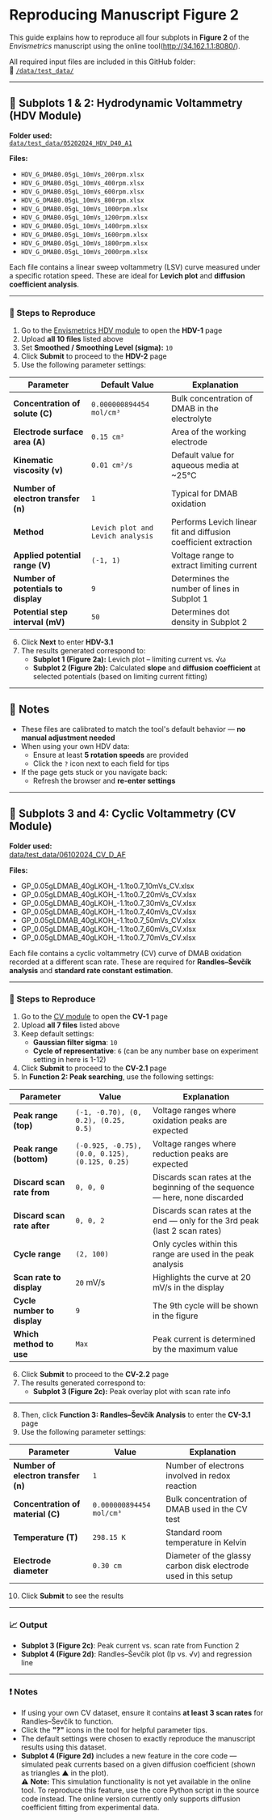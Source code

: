# Reproducing Manuscript Figure 2

This guide explains how to reproduce all four subplots in **Figure 2** of the *Envismetrics* manuscript using the online tool(http://34.162.1.1:8080/).

All required input files are included in this GitHub folder:  
🔗 [`/data/test_data/`](https://github.com/Woffee/Envismetrics/tree/main/data/test_data)

---
## 🧪 Subplots 1 & 2: Hydrodynamic Voltammetry (HDV Module)

**Folder used:**  
[`data/test_data/05202024_HDV_D40_A1`](https://github.com/Woffee/Envismetrics/tree/main/data/test_data/05202024_HDV_D40_A1)

**Files:**  
- `HDV_G_DMAB0.05gL_10mVs_200rpm.xlsx`  
- `HDV_G_DMAB0.05gL_10mVs_400rpm.xlsx`  
- `HDV_G_DMAB0.05gL_10mVs_600rpm.xlsx`  
- `HDV_G_DMAB0.05gL_10mVs_800rpm.xlsx`  
- `HDV_G_DMAB0.05gL_10mVs_1000rpm.xlsx`  
- `HDV_G_DMAB0.05gL_10mVs_1200rpm.xlsx`  
- `HDV_G_DMAB0.05gL_10mVs_1400rpm.xlsx`  
- `HDV_G_DMAB0.05gL_10mVs_1600rpm.xlsx`  
- `HDV_G_DMAB0.05gL_10mVs_1800rpm.xlsx`  
- `HDV_G_DMAB0.05gL_10mVs_2000rpm.xlsx`

Each file contains a linear sweep voltammetry (LSV) curve measured under a specific rotation speed. These are ideal for **Levich plot** and **diffusion coefficient analysis**.

---

### 🔧 Steps to Reproduce

1. Go to the [Envismetrics HDV module](http://34.162.1.1:8080/hyd_elec) to open the **HDV-1** page  
2. Upload **all 10 files** listed above  
3. Set **Smoothed / Smoothing Level (sigma):** `10`  
4. Click **Submit** to proceed to the **HDV-2** page  
5. Use the following parameter settings:

| Parameter                           | Default Value                     | Explanation                                                                              |
|-------------------------------------|-----------------------------------|------------------------------------------------------------------------------------------|
| **Concentration of solute (C)**     | `0.000000894454 mol/cm³`          | Bulk concentration of DMAB in the electrolyte                                            |
| **Electrode surface area (A)**      | `0.15 cm²`                         | Area of the working electrode                                                            |
| **Kinematic viscosity (ν)**         | `0.01 cm²/s`                       | Default value for aqueous media at ~25°C                                                 |
| **Number of electron transfer (n)** | `1`                                | Typical for DMAB oxidation                                                               |
| **Method**                          | `Levich plot and Levich analysis` | Performs Levich linear fit and diffusion coefficient extraction                          |
| **Applied potential range (V)**     | `(-1, 1)`                          | Voltage range to extract limiting current                                                |
| **Number of potentials to display** | `9`                                | Determines the number of lines in Subplot 1                                              |
| **Potential step interval (mV)**    | `50`                               | Determines dot density in Subplot 2                                                      |

6. Click **Next** to enter **HDV-3.1**  
7. The results generated correspond to:
   - **Subplot 1 (Figure 2a):** Levich plot – limiting current vs. √ω  
   - **Subplot 2 (Figure 2b):** Calculated **slope** and **diffusion coefficient** at selected potentials (based on limiting current fitting)
---

## 📌 Notes

- These files are calibrated to match the tool's default behavior — **no manual adjustment needed**
- When using your own HDV data:
  - Ensure at least **5 rotation speeds** are provided
  - Click the `?` icon next to each field for tips
- If the page gets stuck or you navigate back:
  - Refresh the browser and **re-enter settings**

---
## 🧪 Subplots 3 and 4: Cyclic Voltammetry (CV Module)

**Folder used:**  
[data/test_data/06102024_CV_D_AF](https://github.com/Woffee/Envismetrics/tree/main/data/test_data/06102024_CV_D_AF)

**Files:**  
- GP_0.05gLDMAB_40gLKOH_-1.1to0.7_10mVs_CV.xlsx  
- GP_0.05gLDMAB_40gLKOH_-1.1to0.7_20mVs_CV.xlsx  
- GP_0.05gLDMAB_40gLKOH_-1.1to0.7_30mVs_CV.xlsx  
- GP_0.05gLDMAB_40gLKOH_-1.1to0.7_40mVs_CV.xlsx  
- GP_0.05gLDMAB_40gLKOH_-1.1to0.7_50mVs_CV.xlsx  
- GP_0.05gLDMAB_40gLKOH_-1.1to0.7_60mVs_CV.xlsx  
- GP_0.05gLDMAB_40gLKOH_-1.1to0.7_70mVs_CV.xlsx

Each file contains a cyclic voltammetry (CV) curve of DMAB oxidation recorded at a different scan rate. These are required for **Randles–Ševčík analysis** and **standard rate constant estimation**.

---

### 🔧 Steps to Reproduce

1. Go to the [CV module](http://34.162.1.1:8080/cv) to open the **CV-1** page  
2. Upload **all 7 files** listed above  
3. Keep default settings:  
   - **Gaussian filter sigma**: `10`  
   - **Cycle of representative**: `6` (can be any number base on experiment setting in here is 1-12)  
4. Click **Submit** to proceed to the **CV-2.1** page  
5. In **Function 2: Peak searching**, use the following settings:

| Parameter                    | Value                                               | Explanation                                                                 |
|-----------------------------|-----------------------------------------------------|-----------------------------------------------------------------------------|
| **Peak range (top)**        | `(-1, -0.70), (0, 0.2), (0.25, 0.5)`                | Voltage ranges where oxidation peaks are expected                           |
| **Peak range (bottom)**     | `(-0.925, -0.75), (0.0, 0.125), (0.125, 0.25)`      | Voltage ranges where reduction peaks are expected                           |
| **Discard scan rate from**  | `0, 0, 0`                                           | Discards scan rates at the beginning of the sequence — here, none discarded |
| **Discard scan rate after** | `0, 0, 2`                                           | Discards scan rates at the end — only for the 3rd peak (last 2 scan rates)  |
| **Cycle range**             | `(2, 100)`                                          | Only cycles within this range are used in the peak analysis                  |
| **Scan rate to display**    | `20` mV/s                                           | Highlights the curve at 20 mV/s in the display                               |
| **Cycle number to display** | `9`                                                 | The 9th cycle will be shown in the figure                                    |
| **Which method to use**     | `Max`                                               | Peak current is determined by the maximum value                              |
6. Click **Submit** to proceed to the **CV-2.2** page  
7. The results generated correspond to:
   - **Subplot 3 (Figure 2c):** Peak overlay plot with scan rate info

---

8. Then, click **Function 3: Randles–Ševčík Analysis** to enter the **CV-3.1** page  
9. Use the following parameter settings:

| Parameter                                | Value                         | Explanation                                                                 |
|------------------------------------------|-------------------------------|-----------------------------------------------------------------------------|
| **Number of electron transfer (n)**      | `1`                           | Number of electrons involved in redox reaction                             |
| **Concentration of material (C)**        | `0.000000894454 mol/cm³`      | Bulk concentration of DMAB used in the CV test                             |
| **Temperature (T)**                      | `298.15 K`                    | Standard room temperature in Kelvin                                         |
| **Electrode diameter**                   | `0.30 cm`                     | Diameter of the glassy carbon disk electrode used in this setup            |


10. Click **Submit** to see the results  

---

### 📈 Output

- **Subplot 3 (Figure 2c)**: Peak current vs. scan rate from Function 2  
- **Subplot 4 (Figure 2d)**: Randles–Ševčík plot (Ip vs. √v) and regression line

---

### ❗ Notes

- If using your own CV dataset, ensure it contains **at least 3 scan rates** for Randles–Ševčík to function.
- Click the **"?"** icons in the tool for helpful parameter tips.
- The default settings were chosen to exactly reproduce the manuscript results using this dataset.
- **Subplot 4 (Figure 2d)** includes a new feature in the core code — simulated peak currents based on a given diffusion coefficient (shown as triangles ▲ in the plot).  
  ⚠️ **Note:** This simulation functionality is not yet available in the online tool. To reproduce this feature, use the core Python script in the source code instead. The online version currently only supports diffusion coefficient fitting from experimental data.


